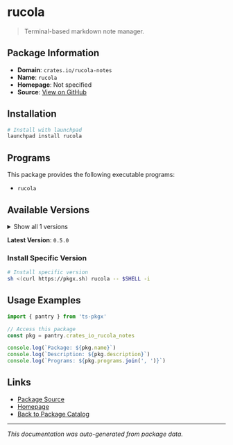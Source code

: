 # rucola

> Terminal-based markdown note manager.

## Package Information

- **Domain**: `crates.io/rucola-notes`
- **Name**: `rucola`
- **Homepage**: Not specified
- **Source**: [View on GitHub](https://github.com/pkgxdev/pantry/tree/main/projects/crates.io/rucola-notes/package.yml)

## Installation

```bash
# Install with launchpad
launchpad install rucola
```

## Programs

This package provides the following executable programs:

- `rucola`

## Available Versions

<details>
<summary>Show all 1 versions</summary>

- `0.5.0`

</details>

**Latest Version**: `0.5.0`

### Install Specific Version

```bash
# Install specific version
sh <(curl https://pkgx.sh) rucola -- $SHELL -i
```

## Usage Examples

```typescript
import { pantry } from 'ts-pkgx'

// Access this package
const pkg = pantry.crates_io_rucola_notes

console.log(`Package: ${pkg.name}`)
console.log(`Description: ${pkg.description}`)
console.log(`Programs: ${pkg.programs.join(', ')}`)
```

## Links

- [Package Source](https://github.com/pkgxdev/pantry/tree/main/projects/crates.io/rucola-notes/package.yml)
- [Homepage](#)
- [Back to Package Catalog](../package-catalog.md)

---

*This documentation was auto-generated from package data.*
